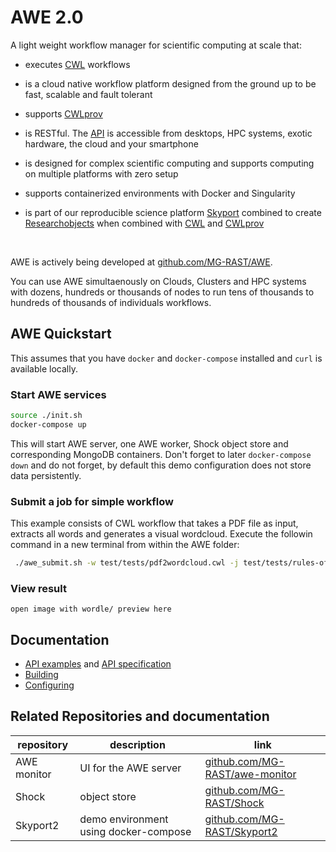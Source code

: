 


# AWE 2.0 

 A light weight workflow manager for scientific computing at scale that:

- executes [CWL](http://www.commonwl.org) workflows

- is a cloud native workflow platform designed from the ground up to be fast, scalable and fault tolerant

- supports [CWLprov](https://github.com/common-workflow-language/cwlprov)

- is RESTful. The [API](./API/) is accessible from desktops, HPC systems, exotic hardware, the cloud and your smartphone

- is designed for complex scientific computing and supports computing on multiple platforms with zero setup

- supports containerized environments with Docker and Singularity

- is part of our reproducible science platform [Skyport](https://github.com/MG-RAST/Skyport2) combined to create [Researchobjects](http://www.researchobject.org/) when combined with [CWL](http://www.commonwl.org) and [CWLprov](https://github.com/common-workflow-language/cwlprov)

<br>

AWE is actively being developed at [github.com/MG-RAST/AWE](https://github.com/MG-RAST/AWE).


You can use AWE simultaenously on Clouds, Clusters and HPC systems with dozens, hundreds or thousands of nodes to run tens of thousands to hundreds of thousands of individuals workflows. 


## AWE Quickstart
This assumes that you have `docker` and `docker-compose` installed and `curl` is available locally.

### Start AWE services

```bash
source ./init.sh
docker-compose up
```
This will start AWE server, one AWE worker, Shock object store and corresponding MongoDB containers.
Don't forget to later `docker-compose down` and do not forget, by default this demo configuration does not store data persistently.


### Submit a job for simple workflow

This example consists of CWL workflow that takes a PDF file as input, extracts all words and generates a visual wordcloud. Execute the followin command in a new terminal from within the AWE folder:

```bash
 ./awe_submit.sh -w test/tests/pdf2wordcloud.cwl -j test/tests/rules-of-acquisition.job.cwl -d tmp
```

### View result
~~~~
open image with wordle/ preview here
~~~~

## Documentation
- [API examples](./API) and [API specification](./API/api.html)
- [Building](./building.md)
- [Configuring](./config.md)


<!--
X
- [Concepts](./concepts.md)
- [Caching and data migration](./caching_and_data_migration.md)
-->

## Related Repositories and documentation


| repository  | description                           | link                                                                     |
| ----------- | ------------------------------------- | ------------------------------------------------------------------------ |
| AWE monitor | UI for the AWE server                 | [github.com/MG-RAST/awe-monitor](https://github.com/MG-RAST/awe-monitor) |
| Shock       | object store                          | [github.com/MG-RAST/Shock](https://github.com/MG-RAST/Shock)             |
| Skyport2    | demo environment using docker-compose | [github.com/MG-RAST/Skyport2](https://github.com/MG-RAST/Skyport2)       |



